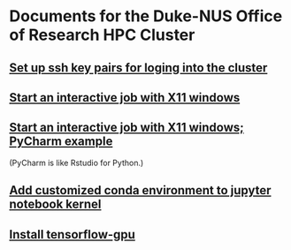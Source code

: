 # Documents for the Duke-NUS Office of Research HPC Cluster

## [Set up ssh key pairs for loging into the cluster](https://github.com/Duke-NUS-HPC/docs/blob/main/ssh-with-keypairs.md)

## [Start an interactive job with X11 windows](https://github.com/Duke-NUS-HPC/docs/blob/main/start-interactive-shell-with-X11.md)

## [Start an interactive job with X11 windows; PyCharm example](https://github.com/Duke-NUS-HPC/docs/blob/main/start-pycharm.md) 

(PyCharm is like Rstudio for Python.)

## [Add customized conda environment to jupyter notebook kernel](https://github.com/Duke-NUS-HPC/docs/blob/main/Add%20customized%20conda%20environment%20to%20jupyter%20notebook%20kernel.md)

## [Install tensorflow-gpu](https://github.com/Duke-NUS-HPC/docs/blob/main/Install%20tensorflow-gpu.md)


